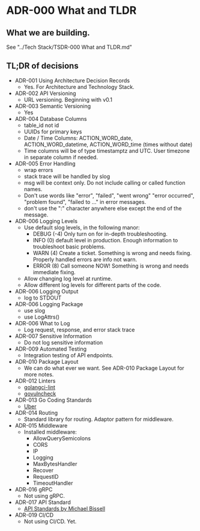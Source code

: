 # ADR-000 What and TLDR

## What we are building.

See "../Tech Stack/TSDR-000 What and TLDR.md"

## TL;DR of decisions

- ADR-001 Using Architecture Decision Records
  - Yes. For Architecture and Technology Stack.
- ADR-002 API Versioning
  - URL versioning. Beginning with v0.1
- ADR-003 Semantic Versioning
  - Yes
- ADR-004 Database Columns
  - table_id not id
  - UUIDs for primary keys
  - Date / Time Columns: ACTION_WORD_date, ACTION_WORD_datetime, ACTION_WORD_time (times without date)
  - Time columns will be of type timestamptz and UTC. User timezone in separate column if needed.
- ADR-005 Error Handling
  - wrap errors
  - stack trace will be handled by slog
  - msg will be context only. Do not include calling or called function names. 
  - Don't use words like "error", "failed", "went wrong" "error occurred", "problem found", "failed to ..." in error messages.
  - don't use the ":" character anywhere else except the end of the message. 
- ADR-006 Logging Levels
  - Use default slog levels, in the following manor:
    - DEBUG (-4) Only turn on for in-depth troubleshooting.
    - INFO (0) default level in production. Enough information to troubleshoot basic problems.
    - WARN (4) Create a ticket. Something is wrong and needs fixing. Properly handled errors are info not warn.
    - ERROR (8) Call someone NOW! Something is wrong and needs immediate fixing.
  - Allow changing log level at runtime.
  - Allow different log levels for different parts of the code.
- ADR-006 Logging Output
  - log to STDOUT
- ADR-006 Logging Package
  - use slog
  - use LogAttrs()
- ADR-006 What to Log
  - Log request, response, and error stack trace
- ADR-007 Sensitive Information
  - Do not log sensitive information
- ADR-009 Automated Testing
  - Integration testing of API endpoints.
- ADR-010 Package Layout
  - We can do what ever we want. See ADR-010 Package Layout for more notes.
- ADR-012 Linters
  - [golangci-lint](https://golangci-lint.run/)
  - [govulncheck](https://pkg.go.dev/golang.org/x/vuln/cmd/govulncheck) 
- ADR-013 Go Coding Standards
  - [Uber](https://github.com/uber-go/guide/blob/master/style.md)
- ADR-014 Routing
  - Standard library for routing. Adaptor pattern for middleware.
- ADR-015 Middleware
  - Installed middleware:
    - AllowQuerySemicolons
    - CORS
    - IP
    - Logging
    - MaxBytesHandler 
    - Recover
    - RequestID
    - TimeoutHandler
- ADR-016 gRPC
  - Not using gRPC.
- ADR-017 API Standard
  - [API Standards by Michael Bissell](https://www.michaelbissell.com/2d5a25c0-8d0c-11ed-b6fc-b5eee5a22130/API-Standards)
- ADR-019 CI/CD
  - Not using CI/CD. Yet.
